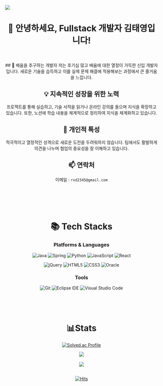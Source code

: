 <img src="https://capsule-render.vercel.app/api?type=waving&color=auto&height=210&section=header&text=Ziggurat&fontSize=50&fontColor=000" />



<div align="center">

# 👋 안녕하세요, Fullstack 개발자 김태영입니다!
<br/>
<br/>
## 🌱 배움을 추구하는 개발자
저는 호기심 많고 배움에 대한 열정이 가득한 신입 개발자입니다. 새로운 기술을 습득하고 이를 실제 문제 해결에 적용해보는 과정에서 큰 즐거움을 느낍니다.

## 💡 지속적인 성장을 위한 노력
프로젝트를 통해 실습하고, 기술 서적을 읽거나 온라인 강의를 들으며 지식을 확장하고 있습니다. 또한, 노션에 학습 내용을 체계적으로 정리하여 지식을 체계화하고 있습니다.

## 🌟 개인적 특성
적극적이고 열정적인 성격으로 새로운 도전을 두려워하지 않습니다. 팀에서도 활발하게 의견을 나누며 협업의 중요성을 잘 이해하고 있습니다.

## 📫 연락처
이메일 : `rxd2345@gmail.com`
<br/>
<br/>
<br/>
<br/>
<br/>
<br/>
# 📚 Tech Stacks
### Platforms & Languages

![Java](https://img.shields.io/badge/Java-007396.svg?&style=for-the-badge&logo=Java&logoColor=white)
![Spring](https://img.shields.io/badge/Spring-6DB33F.svg?&style=for-the-badge&logo=Spring&logoColor=white)
![Python](https://img.shields.io/badge/Python-3776AB.svg?&style=for-the-badge&logo=Python&logoColor=white)
![JavaScript](https://img.shields.io/badge/JavaScript-F7DF1E.svg?&style=for-the-badge&logo=JavaScript&logoColor=black)
![React](https://img.shields.io/badge/React-017fa5.svg?&style=for-the-badge&logo=React&logoColor=white)

![jQuery](https://img.shields.io/badge/jQuery-0769AD.svg?&style=for-the-badge&logo=jquery&logoColor=white)
![HTML5](https://img.shields.io/badge/HTML5-E34F26.svg?&style=for-the-badge&logo=HTML5&logoColor=white)
![CSS3](https://img.shields.io/badge/CSS3-1572B6.svg?&style=for-the-badge&logo=CSS3&logoColor=white)
![Oracle](https://img.shields.io/badge/Oracle-F80000.svg?&style=for-the-badge&logo=Oracle&logoColor=white)

### Tools
![Git](https://img.shields.io/badge/Git-F05032.svg?&style=for-the-badge&logo=Git&logoColor=white)
![Eclipse IDE](https://img.shields.io/badge/Eclipse%20IDE-2C2255.svg?&style=for-the-badge&logo=Eclipse%20IDE&logoColor=white)
![Visual Studio Code](https://img.shields.io/badge/Visual%20Studio%20Code-007ACC.svg?&style=for-the-badge&logo=Visual%20Studio%20Code&logoColor=white)

<br />
<br />  
<br />


# 📊Stats
[![Solved.ac Profile](http://mazassumnida.wtf/api/v2/generate_badge?boj=ziggurat)](https://solved.ac/ziggurat/)

<img src="https://github-readme-stats.vercel.app/api/top-langs/?username=Ziggurat23&layout=compact">
<br />
<br />  
<img src="https://github-readme-stats.vercel.app/api?username=Ziggurat23&show_icons=true">
<br />
<br />

[![Hits](https://hits.seeyoufarm.com/api/count/incr/badge.svg?url=https%3A%2F%2Fgithub.com%2FZiggurat23&count_bg=%233582C6&title_bg=%23867A7A&icon=&icon_color=%23E7E7E7&title=hits&edge_flat=false)](https://hits.seeyoufarm.com)

</div>

 


